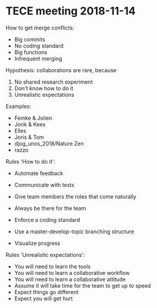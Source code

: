 # TECE meeting 2018-11-14

How to get merge conflicts:

 * Big commits
 * No coding standard
 * Big functions
 * Infrequent merging

Hypothesis: collaborations are rare, because

  1. No shared research experiment
  2. Don't know how to do it
  3. Unrealistic expectations

Examples:

 * Femke & Jolien
 * Jorik & Kees
 * Elles
 * Joris & Tom
 * djog_unos_2018/Nature Zen
 * razzo

Rules 'How to do it':

 * Automate feedback
 * Communicate with tests

 * Give team members the roles that come naturally
 * Always be there for the team
 * Enforce a coding standard
 * Use a master-develop-topic branching structure
 * Visualize progress

Rules 'Unrealistic expectations':

 * You will need to learn the tools
 * You will need to learn a collaborative workflow
 * You will need to learn a collaborative attitude
 * Assume it will take time for the team to get up to speed
 * Expect things go different
 * Expect you will get hurt
